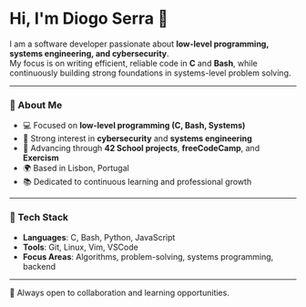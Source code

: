 # Hi, I'm Diogo Serra 👋  

I am a software developer passionate about **low-level programming, systems engineering, and cybersecurity**.  
My focus is on writing efficient, reliable code in **C** and **Bash**, while continuously building strong foundations in systems-level problem solving.  

---

### 🔹 About Me  
- 💻 Focused on **low-level programming (C, Bash, Systems)**  
- 🔐 Strong interest in **cybersecurity** and **systems engineering**  
- 🚀 Advancing through **42 School projects**, **freeCodeCamp**, and **Exercism**  
- 🌍 Based in Lisbon, Portugal  
- 📚 Dedicated to continuous learning and professional growth  

---

### 🔹 Tech Stack  
- **Languages**: C, Bash, Python, JavaScript  
- **Tools**: Git, Linux, Vim, VSCode  
- **Focus Areas**: Algorithms, problem-solving, systems programming, backend  

---

🤝 Always open to collaboration and learning opportunities.
